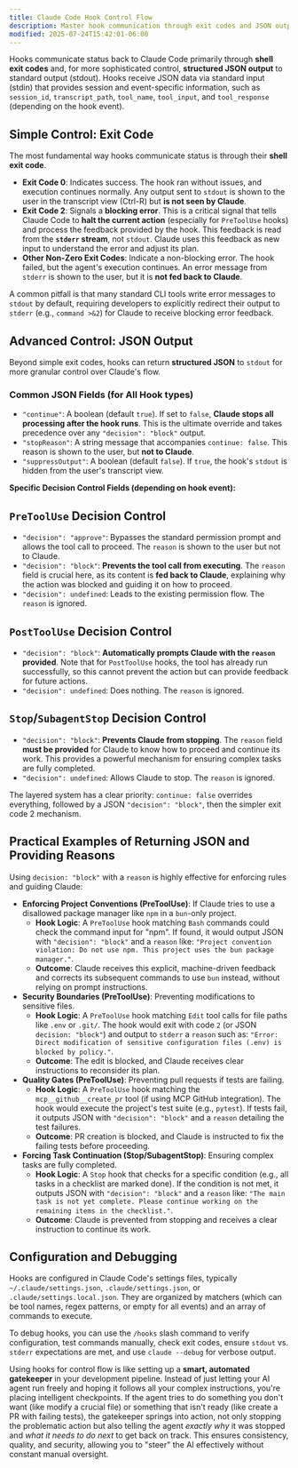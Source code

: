 ```yaml
---
title: Claude Code Hook Control Flow
description: Master hook communication through exit codes and JSON output to control Claude's behavior with blocking, approval, and continuation mechanisms
modified: 2025-07-24T15:42:01-06:00
---
```


Hooks communicate status back to Claude Code primarily through **shell exit codes** and, for more sophisticated control, **structured JSON output** to standard output (stdout). Hooks receive JSON data via standard input (stdin) that provides session and event-specific information, such as `session_id`, `transcript_path`, `tool_name`, `tool_input`, and `tool_response` (depending on the hook event).

## Simple Control: Exit Code

The most fundamental way hooks communicate status is through their **shell exit code**.

- **Exit Code 0**: Indicates success. The hook ran without issues, and execution continues normally. Any output sent to `stdout` is shown to the user in the transcript view (Ctrl-R) but **is not seen by Claude**.
- **Exit Code 2**: Signals a **blocking error**. This is a critical signal that tells Claude Code to **halt the current action** (especially for `PreToolUse` hooks) and process the feedback provided by the hook. This feedback is read from the **`stderr` stream**, not `stdout`. Claude uses this feedback as new input to understand the error and adjust its plan.
- **Other Non-Zero Exit Codes**: Indicate a non-blocking error. The hook failed, but the agent's execution continues. An error message from `stderr` is shown to the user, but it is **not fed back to Claude**.

A common pitfall is that many standard CLI tools write error messages to `stdout` by default, requiring developers to explicitly redirect their output to `stderr` (e.g., `command >&2`) for Claude to receive blocking error feedback.

## Advanced Control: JSON Output

Beyond simple exit codes, hooks can return **structured JSON** to `stdout` for more granular control over Claude's flow.

### Common JSON Fields (for All Hook types)

- `"continue"`: A boolean (default `true`). If set to `false`, **Claude stops all processing after the hook runs**. This is the ultimate override and takes precedence over any `"decision": "block"` output.
- `"stopReason"`: A string message that accompanies `continue: false`. This reason is shown to the user, but **not to Claude**.
- `"suppressOutput"`: A boolean (default `false`). If `true`, the hook's `stdout` is hidden from the user's transcript view.

**Specific Decision Control Fields (depending on hook event):**

## `PreToolUse` Decision Control

- `"decision": "approve"`: Bypasses the standard permission prompt and allows the tool call to proceed. The `reason` is shown to the user but not to Claude.
- `"decision": "block"`: **Prevents the tool call from executing**. The `reason` field is crucial here, as its content is **fed back to Claude**, explaining why the action was blocked and guiding it on how to proceed.
- `"decision": undefined`: Leads to the existing permission flow. The `reason` is ignored.

## `PostToolUse` Decision Control

- `"decision": "block"`: **Automatically prompts Claude with the `reason` provided**. Note that for `PostToolUse` hooks, the tool has already run successfully, so this cannot prevent the action but can provide feedback for future actions.
- `"decision": undefined`: Does nothing. The `reason` is ignored.

## `Stop`/`SubagentStop` Decision Control

- `"decision": "block"`: **Prevents Claude from stopping**. The `reason` field **must be provided** for Claude to know how to proceed and continue its work. This provides a powerful mechanism for ensuring complex tasks are fully completed.
- `"decision": undefined`: Allows Claude to stop. The `reason` is ignored.

The layered system has a clear priority: `continue: false` overrides everything, followed by a JSON `"decision": "block"`, then the simpler exit code 2 mechanism.

## Practical Examples of Returning JSON and Providing Reasons

Using `decision: "block"` with a `reason` is highly effective for enforcing rules and guiding Claude:

- **Enforcing Project Conventions (PreToolUse)**: If Claude tries to use a disallowed package manager like `npm` in a `bun`-only project.
  - **Hook Logic**: A `PreToolUse` hook matching `Bash` commands could check the command input for "npm". If found, it would output JSON with `"decision": "block"` and a `reason` like: `"Project convention violation: Do not use npm. This project uses the bun package manager."`.
  - **Outcome**: Claude receives this explicit, machine-driven feedback and corrects its subsequent commands to use `bun` instead, without relying on prompt instructions.
- **Security Boundaries (PreToolUse)**: Preventing modifications to sensitive files.
  - **Hook Logic**: A `PreToolUse` hook matching `Edit` tool calls for file paths like `.env` or `.git/`. The hook would exit with code `2` (or JSON `decision: "block"`) and output to `stderr` a `reason` such as: `"Error: Direct modification of sensitive configuration files (.env) is blocked by policy."`.
  - **Outcome**: The edit is blocked, and Claude receives clear instructions to reconsider its plan.
- **Quality Gates (PreToolUse)**: Preventing pull requests if tests are failing.
  - **Hook Logic**: A `PreToolUse` hook matching the `mcp__github__create_pr` tool (if using MCP GitHub integration). The hook would execute the project's test suite (e.g., `pytest`). If tests fail, it outputs JSON with `"decision": "block"` and a `reason` detailing the test failures.
  - **Outcome**: PR creation is blocked, and Claude is instructed to fix the failing tests before proceeding.
- **Forcing Task Continuation (Stop/SubagentStop)**: Ensuring complex tasks are fully completed.
  - **Hook Logic**: A `Stop` hook that checks for a specific condition (e.g., all tasks in a checklist are marked done). If the condition is not met, it outputs JSON with `"decision": "block"` and a `reason` like: `"The main task is not yet complete. Please continue working on the remaining items in the checklist."`.
  - **Outcome**: Claude is prevented from stopping and receives a clear instruction to continue its work.

## Configuration and Debugging

Hooks are configured in Claude Code's settings files, typically `~/.claude/settings.json`, `.claude/settings.json`, or `.claude/settings.local.json`. They are organized by matchers (which can be tool names, regex patterns, or empty for all events) and an array of commands to execute.

To debug hooks, you can use the `/hooks` slash command to verify configuration, test commands manually, check exit codes, ensure `stdout` vs. `stderr` expectations are met, and use `claude --debug` for verbose output.

Using hooks for control flow is like setting up a **smart, automated gatekeeper** in your development pipeline. Instead of just letting your AI agent run freely and hoping it follows all your complex instructions, you're placing intelligent checkpoints. If the agent tries to do something you don't want (like modify a crucial file) or something that isn't ready (like create a PR with failing tests), the gatekeeper springs into action, not only stopping the problematic action but also telling the agent _exactly why_ it was stopped and _what it needs to do next_ to get back on track. This ensures consistency, quality, and security, allowing you to "steer" the AI effectively without constant manual oversight.
